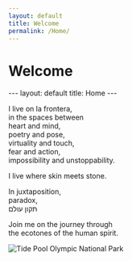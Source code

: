 ```yaml
---
layout: default
title: Welcome
permalink: /Home/
---
```


# Welcome

\--- layout: default title: Home ---

I live on la frontera,  
in the spaces between  
heart and mind,  
poetry and pose,  
virtuality and touch,  
fear and action,  
impossibility and unstoppability.  
  
I live where skin meets stone.  
  
In juxtaposition,  
paradox,  
תקון עולם

Join me on the journey through  
the ecotones of the human spirit.

![Tide Pool Olympic National Park](https://images.unsplash.com/photo-1544551763-46a013bb70d5?ixlib=rb-4.0.3&auto=format&fit=crop&w=2070&q=80)
